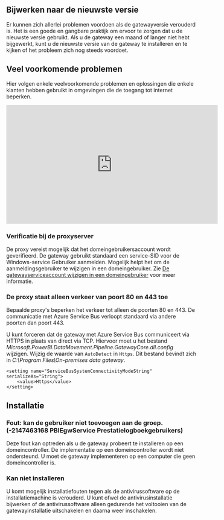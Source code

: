## <a name="update-to-the-latest-version"></a>Bijwerken naar de nieuwste versie
Er kunnen zich allerlei problemen voordoen als de gatewayversie verouderd is.  Het is een goede en gangbare praktijk om ervoor te zorgen dat u de nieuwste versie gebruikt.  Als u de gateway een maand of langer niet hebt bijgewerkt, kunt u de nieuwste versie van de gateway te installeren en te kijken of het probleem zich nog steeds voordoet.

## <a name="common-issues"></a>Veel voorkomende problemen
Hier volgen enkele veelvoorkomende problemen en oplossingen die enkele klanten hebben gebruikt in omgevingen die de toegang tot internet beperken.

<iframe width="560" height="315" src="https://www.youtube.com/embed/-t7RO6mHATI?showinfo=0" frameborder="0" allowfullscreen></iframe>

### <a name="authentication-to-proxy-server"></a>Verificatie bij de proxyserver
De proxy vereist mogelijk dat het domeingebruikersaccount wordt geverifieerd. De gateway gebruikt standaard een service-SID voor de Windows-service Gebruiker aanmelden. Mogelijk helpt het om de aanmeldingsgebruiker te wijzigen in een domeingebruiker. Zie [De gatewayserviceaccount wijzigen in een domeingebruiker](../service-gateway-proxy.md#changing-the-gateway-service-account-to-a-domain-user) voor meer informatie.

### <a name="your-proxy-only-allows-ports-80-and-443-traffic"></a>De proxy staat alleen verkeer van poort 80 en 443 toe
Bepaalde proxy's beperken het verkeer tot alleen de poorten 80 en 443. De communicatie met Azure Service Bus verloopt standaard via andere poorten dan poort 443.

U kunt forceren dat de gateway met Azure Service Bus communiceert via HTTPS in plaats van direct via TCP. Hiervoor moet u het bestand *Microsoft.PowerBI.DataMovement.Pipeline.GatewayCore.dll.config* wijzigen. Wijzig de waarde van `AutoDetect` in `Https`. Dit bestand bevindt zich in *C:\Program Files\On-premises data gateway*.

```
<setting name="ServiceBusSystemConnectivityModeString" serializeAs="String">
    <value>Https</value>
</setting>
```

## <a name="installation"></a>Installatie
### <a name="error-failed-to-add-user-to-group---2147463168---pbiegwservice---performance-log-users---"></a>Fout: kan de gebruiker niet toevoegen aan de groep.  (-2147463168   PBIEgwService   Prestatielogboekgebruikers)
Deze fout kan optreden als u de gateway probeert te installeren op een domeincontroller. De implementatie op een domeincontroller wordt niet ondersteund. U moet de gateway implementeren op een computer die geen domeincontroller is.

### <a name="installation-fails"></a>Kan niet installeren
U komt mogelijk installatiefouten tegen als de antivirussoftware op de installatiemachine is verouderd. U kunt ofwel de antivirusinstallatie bijwerken of de antivirussoftware alleen gedurende het voltooien van de gatewayinstallatie uitschakelen en daarna weer inschakelen.


